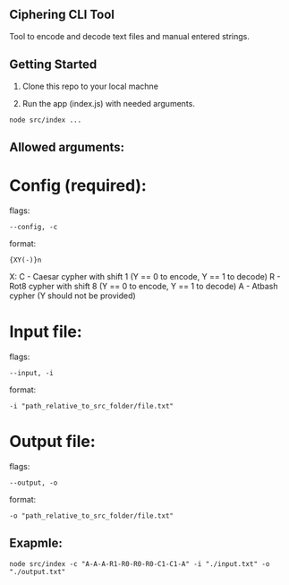## Ciphering CLI Tool

Tool to encode and decode text files and manual entered strings.

## Getting Started

1. Clone this repo to your local machne

2. Run the app (index.js) with needed arguments.

```
node src/index ...
```

## Allowed arguments:

# Config (required):

flags:

```
--config, -c
```

format:

```
{XY(-)}n
```

X:
C - Caesar cypher with shift 1 (Y == 0 to encode, Y == 1 to decode)
R - Rot8 cypher with shift 8 (Y == 0 to encode, Y == 1 to decode)
A - Atbash cypher (Y should not be provided)

# Input file:

flags:

```
--input, -i
```

format:

```
-i "path_relative_to_src_folder/file.txt"
```

# Output file:

flags:

```
--output, -o
```

format:

```
-o "path_relative_to_src_folder/file.txt"
```

## Exapmle:

```
node src/index -c "A-A-A-R1-R0-R0-R0-C1-C1-A" -i "./input.txt" -o "./output.txt"
```
